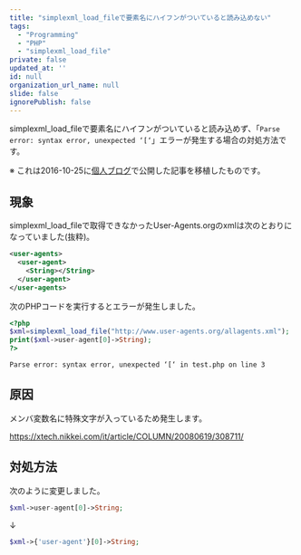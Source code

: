 ```yaml
---
title: "simplexml_load_fileで要素名にハイフンがついていると読み込めない"
tags:
  - "Programming"
  - "PHP"
  - "simplexml_load_file"
private: false
updated_at: ''
id: null
organization_url_name: null
slide: false
ignorePublish: false
---
```


simplexml_load_fileで要素名にハイフンがついていると読み込めず、「`Parse error: syntax error, unexpected ‘[‘`」エラーが発生する場合の対処方法です。

※ これは2016-10-25に[個人ブログ](https://bicstone.me)で公開した記事を移植したものです。

## 現象

simplexml_load_fileで取得できなかったUser-Agents.orgのxmlは次のとおりになっていました(抜粋)。

```xml
<user-agents>
  <user-agent>
    <String></String>
  </user-agent>
</user-agents>
```

次のPHPコードを実行するとエラーが発生しました。

```php
<?php
$xml=simplexml_load_file("http://www.user-agents.org/allagents.xml");
print($xml->user-agent[0]->String);
?>
```

```plain
Parse error: syntax error, unexpected ‘[‘ in test.php on line 3
```

## 原因

メンバ変数名に特殊文字が入っているため発生します。

https://xtech.nikkei.com/it/article/COLUMN/20080619/308711/

## 対処方法

次のように変更しました。

```php
$xml->user-agent[0]->String;
```

↓

```php
$xml->{'user-agent'}[0]->String;
```
